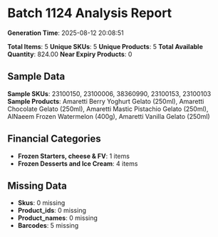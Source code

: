 # Batch 1124 Analysis Report

**Generation Time**: 2025-08-12 20:08:51

**Total Items**: 5
**Unique SKUs**: 5
**Unique Products**: 5
**Total Available Quantity**: 824.00
**Near Expiry Products**: 0

## Sample Data
**Sample SKUs**: 23100150, 23100006, 38360990, 23100153, 23100103
**Sample Products**: Amaretti Berry Yoghurt Gelato (250ml), Amaretti Chocolate Gelato (250ml), Amaretti Mastic Pistachio Gelato (250ml), AlNaeem Frozen Watermelon (400g), Amaretti Vanilla Gelato (250ml)

## Financial Categories
- **Frozen Starters, cheese & FV**: 1 items
- **Frozen Desserts and Ice Cream**: 4 items

## Missing Data
- **Skus**: 0 missing
- **Product_ids**: 0 missing
- **Product_names**: 0 missing
- **Barcodes**: 5 missing
